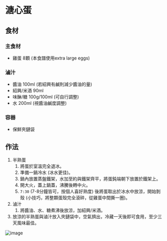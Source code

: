 
# 溏心蛋

## 食材

### 主食材
* 雞蛋  8顆 (本食譜使用extra large eggs)

### 滷汁
* 醬油  100ml (若紹興有鹹則減少醬油的量)
* 紹興/米酒 90ml
* 味醂/糖  100g/100ml (可自行調整)
* 水 200ml (視醬油鹹度調整)

### 容器
* 保鮮夾鏈袋


## 作法
1. 半熟蛋
    1. 將蛋於室溫完全退冰。
    2. 準備一鍋冷水 (冰水更佳)。
    3. 鍋內放置蒸盤鐵架，水加至約與鐵架齊平，將蛋鈍端朝下放置於鐵架上。
    4. 開大火，蓋上鍋蓋，沸騰後轉中火。
    5. `7:30` (7-8分鐘皆可，按個人喜好熟度) 後將蛋取出於冰水中放涼，開始剝殼 (小技巧，將整顆蛋殼完全滾碎，從雞蛋中間撕一圈)。
1. 滷汁
    1. 將醬油、水、糖煮沸後放涼，加紹興/米酒。
3. 放涼的半熟蛋與滷汁放入夾鏈袋中，空氣擠出，冷藏一天後即可食用，至少三天風味最佳。

![image](https://user-images.githubusercontent.com/75994334/165416962-2be2f6a1-19ab-4e41-a6cf-cd02a8868c09.png)
